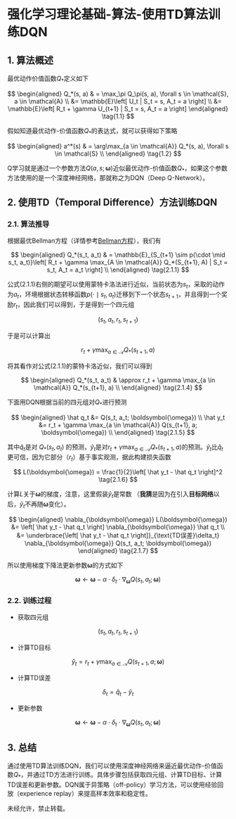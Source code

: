 # 强化学习理论基础-算法-使用TD算法训练DQN

## 1. 算法概述

最优动作价值函数$Q_*$定义如下

<div class="math">

$$
\begin{aligned}
  Q_*(s, a) & = \max_\pi Q_\pi(s, a), \forall s \in \mathcal{S}, a \in \mathcal{A} \\
  &= \mathbb{E}\left[ U_t | S_t = s, A_t = a \right] \\
  &= \mathbb{E}\left[ R_t + \gamma U_{t+1} | S_t = s, A_t = a \right]
\end{aligned} \tag{1.1}
$$

</div>

假如知道最优动作-价值函数$Q_*$的表达式，就可以获得如下策略

<div class="math">

$$
\begin{aligned}
  a^*(s) & = \arg\max_{a \in \mathcal{A}} Q_*(s, a), \forall s \in \mathcal{S} \\
\end{aligned} \tag{1.2}
$$

</div>

Q学习就是通过一个参数方法$Q(a,s;\boldsymbol{\omega})$近似最优动作-价值函数$Q_*$，如果这个参数方法使用的是一个深度神经网络，那就称之为DQN（Deep Q-Network）。

## 2. 使用TD（Temporal Difference）方法训练DQN

### 2.1. 算法推导

根据最优Bellman方程（详情参考[Bellman方程](https://xinyukhan.github.io/2025/08/12/强化学习理论基础(2)定理(1)Bellman方程.html)），我们有

<div class="math">

$$
\begin{aligned}
  Q_*(s_t, a_t) & = \mathbb{E}_{S_{t+1} \sim p(\cdot \mid s_t, a_t)}\left[ R_t + \gamma \max_{A \in \mathcal{A}} Q_*(S_{t+1}, A) | S_t = s_t, A_t = a_t \right] \\
\end{aligned} \tag{2.1.1}
$$

</div>

公式(2.1.1)右侧的期望可以使用蒙特卡洛法进行近似，当前状态为$s_t$，采取的动作为$a_t$，环境根据状态转移函数$p(\cdot \mid s_t, a_t)$迁移到下一个状态$s_{t+1}$，并且得到一个奖励$r_t$，因此我们可以得到，于是得到一个四元组

$$(s_t, a_t, r_t, s_{t+1}) \tag{2.1.2}$$


于是可以计算出


$$r_t + \gamma \max_{a \in \mathcal{A}} Q_*(s_{t+1}, a) \tag{2.1.3}$$

将其看作对公式(2.1.1)的蒙特卡洛近似，我们可以得到

<div class="math">

$$
\begin{aligned}
  Q_*(s_t, a_t) & \approx r_t + \gamma \max_{a \in \mathcal{A}} Q_*(s_{t+1}, a) \\
\end{aligned} \tag{2.1.4}
$$

</div>

下面用DQN根据当前的四元组对$Q_*$进行预测

<div class="math">

$$
\begin{aligned}
  \hat q_t &= Q(s_t, a_t; \boldsymbol{\omega}) \\
  \hat y_t &= r_t + \gamma \max_{a \in \mathcal{A}} Q(s_{t+1}, a; \boldsymbol{\omega}) \\
\end{aligned} \tag{2.1.5}
$$

</div>

其中$\hat q_t$是对 $Q_{\ast}(s_t, a_t)$ 的预测，$\hat y_t$是对$r_t + \gamma \max_{a \in \mathcal{A}} Q_{\ast}(s_{t+1}, a)$的预测。$\hat y_t$比$\hat q_t$更可信，因为它部分（$r_t$）基于事实观测，据此构建损失函数

$$
L(\boldsymbol{\omega}) = \frac{1}{2}\left[ \hat y_t - \hat q_t \right]^2 \tag{2.1.6}
$$

计算$L$关于$\boldsymbol{\omega}$的梯度，注意，这里假装$\hat y_t$是常数 （**我猜**是因为在引入**目标网络**以后，$\hat y_t$不再随$\boldsymbol{\omega}$变化）。

<div class="math">

$$
\begin{aligned}
\nabla_{\boldsymbol{\omega}} L(\boldsymbol{\omega}) &= \left[ \hat y_t - \hat q_t \right] \nabla_{\boldsymbol{\omega}} \hat q_t  \\
&= \underbrace{\left[ \hat y_t - \hat q_t \right]}_{\text{TD误差}\delta_t} \nabla_{\boldsymbol{\omega}} Q(s_t, a_t; \boldsymbol{\omega})
\end{aligned} \tag{2.1.7}
$$

</div>

所以使用梯度下降法更新参数$\boldsymbol{\omega}$的方式如下

$$
\boldsymbol{\omega} \leftarrow \boldsymbol{\omega} - \alpha \cdot \delta_t \cdot \nabla_{\boldsymbol{\omega}} Q(s_t, a_t; \boldsymbol{\omega}) \tag{2.1.8}
$$


### 2.2. 训练过程

- 获取四元组

<div class="math">

$$
(s_t, a_t, r_t, s_{t+1}) \tag{2.2.1}
$$

</div>

- 计算TD目标

<div class="math">

$$
\hat y_t = r_t + \gamma \max_{a \in \mathcal{A}} Q(s_{t+1}, a; \boldsymbol{\omega}) \tag{2.2.2}
$$

</div>

- 计算TD误差

<div class="math">

$$
\delta_t = \hat q_t - \hat y_t \tag{2.2.3}
$$

</div>

- 更新参数

<div class="math">

$$
\boldsymbol{\omega} \leftarrow \boldsymbol{\omega} - \alpha \cdot \delta_t \cdot \nabla_{\boldsymbol{\omega}} Q(s_t, a_t; \boldsymbol{\omega}) \tag{2.2.4}
$$

</div>

## 3. 总结

通过使用TD算法训练DQN，我们可以使用深度神经网络来逼近最优动作-价值函数$Q_*$，并通过TD方法进行训练。具体步骤包括获取四元组、计算TD目标、计算TD误差和更新参数。DQN属于异策略（off-policy）学习方法，可以使用经验回放（experience replay）来提高样本效率和稳定性。

未经允许，禁止转载。
